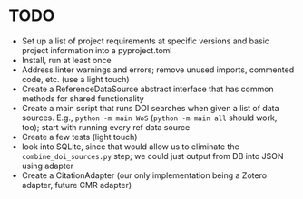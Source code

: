 # TODO

- Set up a list of project requirements at specific versions and basic project information into a pyproject.toml
- Install, run at least once
- Address linter warnings and errors; remove unused imports, commented code, etc. (use a light touch)
- Create a ReferenceDataSource abstract interface that has common methods for shared functionality
- Create a main script that runs DOI searches when given a list of data sources. E.g., `python -m main WoS` (`python -m main all` should work, too); start with running every ref data source
- Create a few tests (light touch)
- look into SQLite, since that would allow us to eliminate the `combine_doi_sources.py` step; we could just output from DB into JSON using adapter
- Create a CitationAdapter (our only implementation being a Zotero adapter, future CMR adapter)
